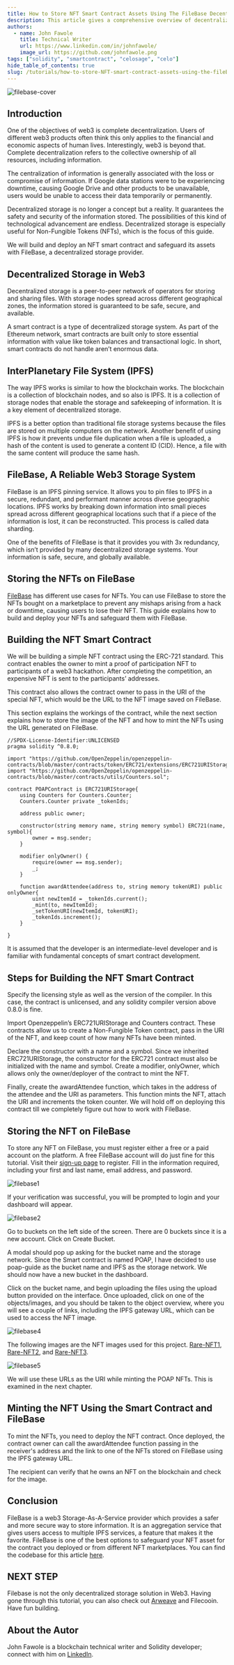 ```yaml
---
title: How to Store NFT Smart Contract Assets Using The FileBase Decentralized Storage System
description: This article gives a comprehensive overview of decentralized storage solutions. It contains a clear walk-through of how to store digital assets on the filebase storage solution.
authors:
  - name: John Fawole
    title: Technical Writer
    url: https://www.linkedin.com/in/johnfawole/
    image_url: https://github.com/johnfawole.png
tags: ["solidity", "smartcontract", "celosage", "celo"]
hide_table_of_contents: true
slug: /tutorials/how-to-store-NFT-smart-contract-assets-using-the-fileBase-decentralized-storage-system
---
```


![filebase-cover](../../src/data-tutorials/showcase/intermediate/filebase-cover.png)

## Introduction

One of the objectives of web3 is complete decentralization. Users of different web3 products often think this only applies to the financial and economic aspects of human lives. Interestingly, web3 is beyond that. Complete decentralization refers to the collective ownership of all resources, including information.

The centralization of information is generally associated with the loss or compromise of information. If Google data stations were to be experiencing downtime, causing Google Drive and other products to be unavailable, users would be unable to access their data temporarily or permanently.

Decentralized storage is no longer a concept but a reality. It guarantees the safety and security of the information stored. The possibilities of this kind of technological advancement are endless. Decentralized storage is especially useful for Non-Fungible Tokens (NFTs), which is the focus of this guide.

We will build and deploy an NFT smart contract and safeguard its assets with FileBase, a decentralized storage provider.

## Decentralized Storage in Web3

Decentralized storage is a peer-to-peer network of operators for storing and sharing files. With storage nodes spread across different geographical zones, the information stored is guaranteed to be safe, secure, and available.

A smart contract is a type of decentralized storage system. As part of the Ethereum network, smart contracts are built only to store essential information with value like token balances and transactional logic. In short, smart contracts do not handle aren’t enormous data.

## InterPlanetary File System (IPFS)

The way IPFS works is similar to how the blockchain works. The blockchain is a collection of blockchain nodes, and so also is IPFS. It is a collection of storage nodes that enable the storage and safekeeping of information. It is a key element of decentralized storage.

IPFS is a better option than traditional file storage systems because the files are stored on multiple computers on the network. Another benefit of using IPFS is how it prevents undue file duplication when a file is uploaded, a hash of the content is used to generate a content ID (CID). Hence, a file with the same content will produce the same hash.

## FileBase, A Reliable Web3 Storage System

FileBase is an IPFS pinning service. It allows you to pin files to IPFS in a secure, redundant, and performant manner across diverse geographic locations. IPFS works by breaking down information into small pieces spread across different geographical locations such that if a piece of the information is lost, it can be reconstructed. This process is called data sharding.

One of the benefits of FileBase is that it provides you with 3x redundancy, which isn’t provided by many decentralized storage systems. Your information is safe, secure, and globally available.

## Storing the NFTs on FileBase

[FileBase](http://filebase.com) has different use cases for NFTs. You can use FileBase to store the NFTs bought on a marketplace to prevent any mishaps arising from a hack or downtime, causing users to lose their NFT.
This guide explains how to build and deploy your NFTs and safeguard them with FileBase.

## Building the NFT Smart Contract

We will be building a simple NFT contract using the ERC-721 standard. This contract enables the owner to mint a proof of participation NFT to participants of a web3 hackathon. After completing the competition, an expensive NFT is sent to the participants’ addresses.

This contract also allows the contract owner to pass in the URI of the special NFT, which would be the URL to the NFT image saved on FileBase.

This section explains the workings of the contract, while the next section explains how to store the image of the NFT and how to mint the NFTs using the URL generated on FileBase.

```solidity
//SPDX-License-Identifier:UNLICENSED
pragma solidity ^0.8.0;

import "https://github.com/OpenZeppelin/openzeppelin-contracts/blob/master/contracts/token/ERC721/extensions/ERC721URIStorage.sol";
import "https://github.com/OpenZeppelin/openzeppelin-contracts/blob/master/contracts/utils/Counters.sol";

contract POAPContract is ERC721URIStorage{
    using Counters for Counters.Counter;
    Counters.Counter private _tokenIds;

    address public owner;

    constructor(string memory name, string memory symbol) ERC721(name, symbol){
        owner = msg.sender;
    }

    modifier onlyOwner() {
        require(owner == msg.sender);
        _;
    }

    function awardAttendee(address to, string memory tokenURI) public onlyOwner{
        uint newItemId = _tokenIds.current();
        _mint(to, newItemId);
        _setTokenURI(newItemId, tokenURI);
        _tokenIds.increment();
    }

}
```

It is assumed that the developer is an intermediate-level developer and is familiar with fundamental concepts of smart contract development.

## Steps for Building the NFT Smart Contract

Specify the licensing style as well as the version of the compiler. In this case, the contract is unlicensed, and any solidity compiler version above 0.8.0 is fine.

Import Openzeppelin’s ERC721URIStorage and Counters contract. These contracts allow us to create a Non-Fungible Token contract, pass in the URI of the NFT, and keep count of how many NFTs have been minted.

Declare the constructor with a name and a symbol. Since we inherited ERC721URIStorage, the constructor for the ERC721 contract must also be initialized with the name and symbol.
Create a modifier, onlyOwner, which allows only the owner/deployer of the contract to mint the NFT.

Finally, create the awardAttendee function, which takes in the address of the attendee and the URI as parameters. This function mints the NFT, attach the URI and increments the token counter.
We will hold off on deploying this contract till we completely figure out how to work with FileBase.

## Storing the NFT on FileBase

To store any NFT on FileBase, you must register either a free or a paid account on the platform. A free FileBase account will do just fine for this tutorial. Visit their [sign-up page](http://filebase.com/signup) to register. Fill in the information required, including your first and last name, email address, and password.

![filebase1](https://user-images.githubusercontent.com/105144630/232922583-4f3ebe6e-5ec2-4bc0-a27b-80bb71b28e6f.png)

If your verification was successful, you will be prompted to login and your dashboard will appear.

![filebase2](https://user-images.githubusercontent.com/105144630/232922652-19d92393-534a-4da1-8ea9-a6c4d68a82d2.png)

Go to buckets on the left side of the screen. There are 0 buckets since it is a new account. Click on Create Bucket.

A modal should pop up asking for the bucket name and the storage network. Since the Smart contract is named POAP, I have decided to use poap-guide as the bucket name and IPFS as the storage network. We should now have a new bucket in the dashboard.

Click on the bucket name, and begin uploading the files using the upload button provided on the interface. Once uploaded, click on one of the objects/images, and you should be taken to the object overview, where you will see a couple of links, including the IPFS gateway URL, which can be used to access the NFT image.

![filebase4](https://user-images.githubusercontent.com/105144630/232922848-dc5f7b8b-307a-4af1-8a79-eb14c60c49b0.png)

The following images are the NFT images used for this project. [Rare-NFT1](https://ipfs.filebase.io/ipfs/QmPZmVVcANANaV5mt88iiTPFFpwnN5hcwtEHhT4JKtPZ8s), [Rare-NFT2](https://ipfs.filebase.io/ipfs/QmVjz5WCvaJMMxvtzLgWSCRb8TGaTx4cvMe4cUmGihcBKb), and [Rare-NFT3](https://ipfs.filebase.io/ipfs/QmSy2NUWTJFgFkctMBCBNpnLzVJPWUiViDbBzVkBTJTYVA).

![filebase5](https://user-images.githubusercontent.com/105144630/232922923-828aa717-3791-4341-a1f1-f9dc1e6b670f.png)

We will use these URLs as the URI while minting the POAP NFTs. This is examined in the next chapter.

## Minting the NFT Using the Smart Contract and FileBase

To mint the NFTs, you need to deploy the NFT contract. Once deployed, the contract owner can call the awardAttendee function passing in the receiver's address and the link to one of the NFTs stored on FileBase using the IPFS gateway URL.

The recipient can verify that he owns an NFT on the blockchain and check for the image.

## Conclusion

FileBase is a web3 Storage-As-A-Service provider which provides a safer and more secure way to store information. It is an aggregation service that gives users access to multiple IPFS services, a feature that makes it the favorite. FileBase is one of the best options to safeguard your NFT asset for the contract you deployed or from different NFT marketplaces. You can find the codebase for this article [here](https://github.com/johnfawole/Proof-of-Attendance-NFT-Smart-Contract).

## NEXT STEP

Filebase is not the only decentralized storage solution in Web3. Having gone through this tutorial, you can also check out [Arweave](https://docs.celo.org/blog/tutorials/how-to-build-and-deploy-flashloan-contracts-on-celo-with-aave) and Filecooin. Have fun building.

## About the Autor

John Fawole is a blockchain technical writer and Solidity developer; connect with him on [LinkedIn](https://www.linkedin.com/in/johnfawole/).
